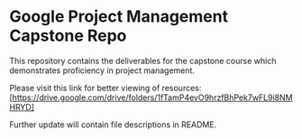 # Google Project Management Capstone Repo

This repository contains the deliverables for the capstone course which demonstrates proficiency in project management.

Please visit this link for better viewing of resources: [https://drive.google.com/drive/folders/1fTamP4evO9hrzfBhPek7wFL9i8NMHRYD]

Further update will contain file descriptions in README.
